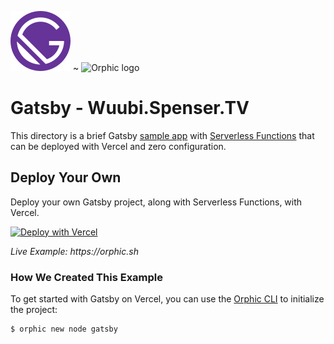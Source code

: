 ![Gatsby Logo](https://github.com/vercel/vercel/blob/master/packages/frameworks/logos/gatsby.svg) ~ ![Orphic logo](https://orphic.enterprises/sites/default/files/logo-100px.png)

# Gatsby - Wuubi.Spenser.TV

This directory is a brief Gatsby [sample app](https://wuubi.spenser.tv) with [Serverless Functions](https://vercel.com/docs/v2/serverless-functions/introduction) that can be deployed with Vercel and zero configuration.

## Deploy Your Own

Deploy your own Gatsby project, along with Serverless Functions, with Vercel.

[![Deploy with Vercel](https://vercel.com/button)](https://vercel.com/import/project?template=https://github.com/orphic-inc/gatsby-spenser/tree/master/examples/gatsby)

_Live Example: https://orphic.sh_

### How We Created This Example

To get started with Gatsby on Vercel, you can use the [Orphic CLI](https://orphic.enterprises/orphic-cli/) to initialize the project:

```shell
$ orphic new node gatsby
```
